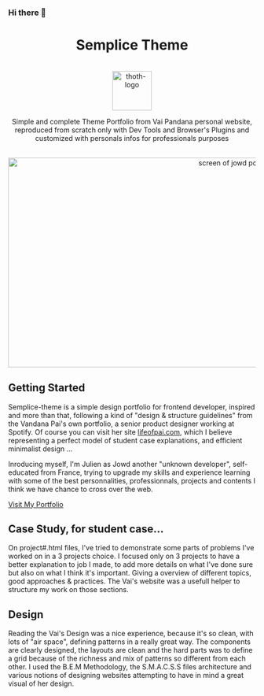 ### Hi there 👋

<!--
**CodeIsaMystic/CodeIsaMystic** is a ✨ _special_ ✨ repository because its `README.md` (this file) appears on your GitHub profile.

Here are some ideas to get you started:

- 🔭 I’m currently working on ...
- 🌱 I’m currently learning ...
- 👯 I’m looking to collaborate on ...
- 🤔 I’m looking for help with ...
- 💬 Ask me about ...
- 📫 How to reach me: ...
- 😄 Pronouns: ...
- ⚡ Fun fact: ...
-->


<div align="center">
<h1>Semplice Theme</h1>

<br />

<a href="#">
  <img
    height="80"
    width="80"
    alt="thoth-logo"
    src="./app/assets/img/icons/logo-thoth.svg"
  />
</a>

<br />

<p>Simple and complete Theme Portfolio from Vai Pandana personal website, reproduced from scratch only with Dev Tools and Browser's Plugins and customized with personals infos for professionals purposes</p>

<br />

<a href="#">
  <img
    height="426"
    width="916"
    alt="screen of jowd portfolio"
    src="./app/assets/img/screen-portfolio/screen-semplice-portfolio.png"
  />
</a>

<br />

</div>


## Getting Started

Semplice-theme is a simple design portfolio for frontend developer, inspired and more than that, following a kind of "design & structure guidelines" from the Vandana Pai's own portfolio, a senior product designer working at Spotify. Of course you can visit her site [lifeofpai.com](http://lifeofpai.com/), which I believe representing a perfect model of student case explanations, and efficient minimalist design ...

Inroducing myself, I'm Julien as Jowd another "unknown developer", self-educated from France, trying to upgrade my skills and experience learning with some of the best personnalities, professionnals, projects and contents I think we have chance to cross over the web.  

[Visit My Portfolio](https://website-project-adress-link/)


## Case Study, for student case...

On project#.html files, I've tried to demonstrate some parts of problems I've worked on in a 3 projects choice. I focused only on 3 projects to have a better explanation to job I made, to add more details on what I've done sure but also on what I think it's important. Giving a overview of different topics, good approaches & practices. The Vai's website was a usefull helper to structure my work on those sections. 

## Design 

Reading the Vai's Design was a nice experience, because it's so clean, with lots of "air space", defining patterns in a really great way. The components are clearly designed, the layouts are clean and the hard parts was to define a grid because of the richness and mix of patterns so different from each other. 
I used the B.E.M Methodology, the S.M.A.C.S.S files architecture and various notions of designing websites attempting to have in mind a great visual of her design.

